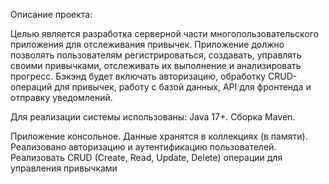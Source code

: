 Описание проекта:

Целью является разработка серверной части многопользовательского приложения для отслеживания привычек.
Приложение должно позволять пользователям регистрироваться, создавать, управлять своими привычками, 
отслеживать их выполнение и анализировать прогресс. 
Бэкэнд будет включать авторизацию, обработку CRUD-операций для привычек, 
работу с базой данных, API для фронтенда и отправку уведомлений.

Для реализации системы использованы: Java 17+.
Сборка Maven.

Приложение консольное.
Данные хранятся в коллекциях (в памяти).
Реализовано авторизацию и аутентификацию пользователей.
Реализовать CRUD (Create, Read, Update, Delete) операции для управления привычками